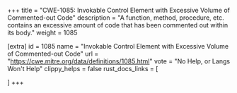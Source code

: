 +++
title = "CWE-1085: Invokable Control Element with Excessive Volume of Commented-out Code"
description	= "A function, method, procedure, etc. contains an excessive amount of code that has been commented out within its body."
weight = 1085

[extra]
id = 1085
name = "Invokable Control Element with Excessive Volume of Commented-out Code"
url = "https://cwe.mitre.org/data/definitions/1085.html"
vote = "No Help, or Langs Won't Help"
clippy_helps = false
rust_docs_links = [
	
]
+++

